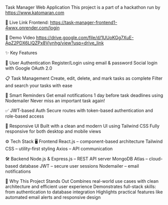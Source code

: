 Task Manager Web Application
This project is a part of a hackathon run by https://www.katomaran.com

🔗 Live Link
Frontend: https://task-manager-frontend1-4wwx.onrender.com/login

🎥 Demo Video
https://drive.google.com/file/d/1UUoKGg7XuE-ApZ2PDX6LlQZPx8Vjynhg/view?usp=drive_link

✨ Key Features

🔐 User Authentication
Register/Login using email & password
Social login with Google OAuth 2.0

📋 Task Management
Create, edit, delete, and mark tasks as complete
Filter and search your tasks with ease

📧 Smart Reminders
Get email notifications 1 day before task deadlines using Nodemailer
Never miss an important task again!

✅ JWT-based Auth
Secure routes with token-based authentication and role-based access

📱 Responsive UI
Built with a clean and modern UI using Tailwind CSS
Fully responsive for both desktop and mobile views

⚙️ Tech Stack
🖥️ Frontend
React.js – component-based architecture
Tailwind CSS – utility-first styling
Axios – API communication

🛠️ Backend
Node.js & Express.js – REST API server
MongoDB Atlas – cloud-based database
JWT – secure user sessions
Nodemailer – email notifications

📌 Why This Project Stands Out
Combines real-world use cases with clean architecture and efficient user experience
Demonstrates full-stack skills: from authentication to database integration
Highlights practical features like automated email alerts and responsive design





